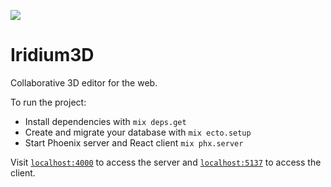 <a href="https://karolis-1.gitbook.io/iridium-3d/"><img src="https://img.shields.io/badge/Specification-GitBook-%234477de.svg"/></a>

# Iridium3D
Collaborative 3D editor for the web. 

To run the project:

  * Install dependencies with `mix deps.get`
  * Create and migrate your database with `mix ecto.setup`
  * Start Phoenix server and React client  `mix phx.server`

Visit [`localhost:4000`](http://localhost:4000) to access the server and [`localhost:5137`](http://localhost:5137) to access the client.
